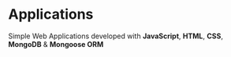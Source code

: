 # Applications
 Simple Web Applications developed with **JavaScript**, **HTML**, **CSS**, **MongoDB** & **Mongoose ORM**

